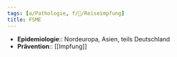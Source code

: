 ```yaml
---
tags: [a/Pathologie, f/🦠/Reiseimpfung]
title: FSME
---
```

- **Epidemiologie**:: Nordeuropa, Asien, teils Deutschland
- **Prävention**:: [[Impfung]]